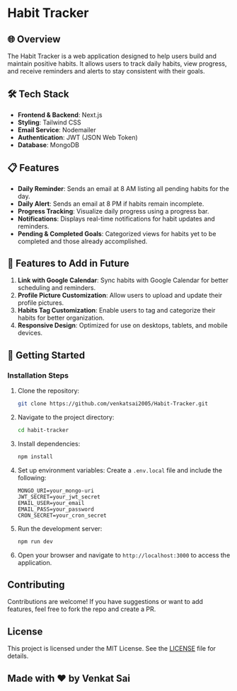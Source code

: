 # Habit Tracker

## 🌐 Overview
The Habit Tracker is a web application designed to help users build and maintain positive habits. It allows users to track daily habits, view progress, and receive reminders and alerts to stay consistent with their goals.

## 🛠️ Tech Stack
- **Frontend & Backend**: Next.js
- **Styling**: Tailwind CSS
- **Email Service**: Nodemailer
- **Authentication**: JWT (JSON Web Token)
- **Database**: MongoDB

## 📋 Features
- **Daily Reminder**: Sends an email at 8 AM listing all pending habits for the day.
- **Daily Alert**: Sends an email at 8 PM if habits remain incomplete.
- **Progress Tracking**: Visualize daily progress using a progress bar.
- **Notifications**: Displays real-time notifications for habit updates and reminders.
- **Pending & Completed Goals**: Categorized views for habits yet to be completed and those already accomplished.

## 🤖 Features to Add in Future
1. **Link with Google Calendar**: Sync habits with Google Calendar for better scheduling and reminders.
2. **Profile Picture Customization**: Allow users to upload and update their profile pictures.
3. **Habits Tag Customization**: Enable users to tag and categorize their habits for better organization.
4. **Responsive Design**: Optimized for use on desktops, tablets, and mobile devices.

## 🚀 Getting Started

### Installation Steps
1. Clone the repository:
   ```bash
   git clone https://github.com/venkatsai2005/Habit-Tracker.git
   ```
2. Navigate to the project directory:
   ```bash
   cd habit-tracker
   ```
3. Install dependencies:
   ```bash
   npm install
   ```
4. Set up environment variables:
   Create a `.env.local` file and include the following:
   ```env
   MONGO_URI=your_mongo-uri
   JWT_SECRET=your_jwt_secret
   EMAIL_USER=your_email
   EMAIL_PASS=your_password
   CRON_SECRET=your_cron_secret
   ```
5. Run the development server:
   ```bash
   npm run dev
   ```
6. Open your browser and navigate to `http://localhost:3000` to access the application.

## Contributing
Contributions are welcome! If you have suggestions or want to add features, feel free to fork the repo and create a PR.

## License
This project is licensed under the MIT License. See the [LICENSE](LICENSE) file for details.

## Made with ❤️ by Venkat Sai
